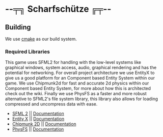 # --╤╗ Scharfschütze ╔╤--

## Building
We use [cmake](https://www.cs.swarthmore.edu/~adanner/tips/cmake.php) as our build system.

### Required Libraries
This game uses SFML2 for handling with the low-level systems like graphical windows, system access, audio, graphical rendering and has the potential for networking. For overall project architecture we use EntityX to give us a good platform for an Component based Entity System within our game. We use Chipmunk2d for fast and accurate 2d physics within our Component based Entity System, for more about how this is architected check out the wiki. Finally we use PhysFS as a faster and more robust alternative to SFML2's file system library, this library also allows for loading compressed and uncompress data with ease.


* [SFML 2](https://github.com/SFML/SFML) || [Documentation](https://www.sfml-dev.org/documentation/2.4.2/)
* [Entity X](https://github.com/alecthomas/entityx) || [Documentation](https://github.com/alecthomas/entityx/blob/master/README.md)
* [Chipmunk 2D](https://chipmunk-physics.net) || [Documentation](https://chipmunk-physics.net/release/ChipmunkLatest-API-Reference/)
* [PhysFS](https://icculus.org/physfs/) || [Documentation](https://icculus.org/physfs/docs/html/)

